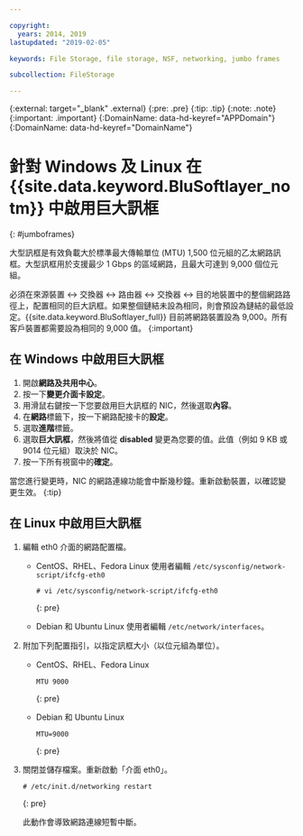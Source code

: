 ```yaml
---

copyright:
  years: 2014, 2019
lastupdated: "2019-02-05"

keywords: File Storage, file storage, NSF, networking, jumbo frames

subcollection: FileStorage

---
```

{:external: target="_blank" .external}
{:pre: .pre}
{:tip: .tip}
{:note: .note}
{:important: .important}
{:DomainName: data-hd-keyref="APPDomain"}
{:DomainName: data-hd-keyref="DomainName"}


# 針對 Windows 及 Linux 在 {{site.data.keyword.BluSoftlayer_notm}} 中啟用巨大訊框
{: #jumboframes}

大型訊框是有效負載大於標準最大傳輸單位 (MTU) 1,500 位元組的乙太網路訊框。大型訊框用於支援最少 1 Gbps 的區域網路，且最大可達到 9,000 個位元組。

必須在來源裝置 <-> 交換器 <-> 路由器 <-> 交換器 <-> 目的地裝置中的整個網路路徑上，配置相同的巨大訊框。如果整個鏈結未設為相同，則會預設為鏈結的最低設定。{{site.data.keyword.BluSoftlayer_full}} 目前將網路裝置設為 9,000。所有客戶裝置都需要設為相同的 9,000 值。
{:important}

## 在 Windows 中啟用巨大訊框

1. 開啟**網路及共用中心**。
2. 按一下**變更介面卡設定**。
3. 用滑鼠右鍵按一下您要啟用巨大訊框的 NIC，然後選取**內容**。
4. 在**網路**標籤下，按一下網路配接卡的**設定**。
5. 選取**進階**標籤。
6. 選取**巨大訊框**，然後將值從 **disabled** 變更為您要的值。此值（例如 9 KB 或 9014 位元組）取決於 NIC。
7. 按一下所有視窗中的**確定**。

當您進行變更時，NIC 的網路連線功能會中斷幾秒鐘。重新啟動裝置，以確認變更生效。
{:tip}


## 在 Linux 中啟用巨大訊框

1. 編輯 eth0 介面的網路配置檔。
   - CentOS、RHEL、Fedora Linux 使用者編輯 `/etc/sysconfig/network-script/ifcfg-eth0`
     ```
     # vi /etc/sysconfig/network-script/ifcfg-eth0
     ```
     {: pre}

   - Debian 和 Ubuntu Linux 使用者編輯 `/etc/network/interfaces`。

2. 附加下列配置指引，以指定訊框大小（以位元組為單位）。
   - CentOS、RHEL、Fedora Linux
     ```
     MTU 9000
     ```
     {: pre}

   - Debian 和 Ubuntu Linux
     ```
     MTU=9000 
     ```
     {: pre}

3. 關閉並儲存檔案。重新啟動「介面 eth0」。
   ```
   # /etc/init.d/networking restart
   ```
   {: pre}

   此動作會導致網路連線短暫中斷。
